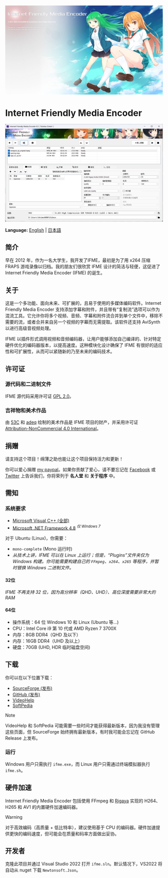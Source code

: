 ![启动画面](IFME/Resources/SplashScreen14.png)

# Internet Friendly Media Encoder
![GUI](IFME/Resources/i18n/IFME_zh-CN.png)

**Language:** [English](/README.md) | [日本語](/README_ja-JP.md)

## 简介
早在 2012 年，作为一名大学生，我开发了IFME，最初是为了用 x264 压缩 FRAPS 游戏录像以归档。我的朋友们很欣赏 IFME 设计的简洁与轻便，这促进了 Internet Friendly Media Encoder (IFME) 的诞生。

## 关于
这是一个多功能、面向未来、可扩展的，且易于使用的多媒体编码软件。Internet Friendly Media Encoder 支持添加字幕和附件，并且带有“复制流”选项可以作为混流工具。它允许你将多个视频、音频、字幕和附件流合并到单个文件中，移除不需要的流，或者合并来自另一个视频的字幕而无需提取。该软件还支持 AviSynth 以进行高级音视频处理。

IFME 以插件形式调用视频和音频编码器，让用户能够添加自己编译的、针对特定硬件优化的编码器版本，以提高速度。这种模块化设计确保了 IFME 有很好的适应性和可扩展性，从而可以紧随新的乃至未来的编码技术。

## 许可证
### 源代码和二进制文件
IFME 源代码采用许可证 [GPL 2.0](http://choosealicense.com/licenses/gpl-2.0/)。

### 吉祥物和美术作品
由 [53C](http://53c.deviantart.com/) 和 [adeq](https://www.facebook.com/liyana.0426) 绘制的美术作品是 IFME 项目的财产，并采用许可证 [Attribution-NonCommercial 4.0 International](http://creativecommons.org/licenses/by-nc/4.0/)。

## 捐赠
请支持这个项目！绵薄之助也能让这个项目保持活力和更新！

你可以爱心捐赠 [my paypal](https://www.paypal.com/cgi-bin/webscr?cmd=_s-xclick&hosted_button_id=4CKYN7X3DGA7U)。如果你贡献了爱心，请不要忘记在 [Facebook](https://www.facebook.com/internetfriendlymediaencoder) 或 [Twitter](https://twitter.com/Anime4000) 上告诉我们，你将荣列于 **名人堂** 和 **关于程序** 中。

## 需知
### 系统要求
* [Microsoft Visual C++ (全部)](https://www.techpowerup.com/download/visual-c-redistributable-runtime-package-all-in-one/)
* [Microsoft .NET Framework 4.8](https://dotnet.microsoft.com/en-us/download/dotnet-framework/net48) *<sup>仅 Windows 7</sup>*

对于 Ubuntu (Linux)，你需要：
* `mono-complete` (Mono 运行时)
* *从技术上讲，IFME 可以在 Linux 上运行；但是，“Plugins”文件夹仅为 Windows 构建。你可能需要构建自己的 `FFmpeg`、`x264`、`x265` 等程序，并暂时替换 Windows 二进制文件。*

#### 32位
*IFME 不再支持 32 位，因为高分辨率（QHD、UHD）、高位深度需要非常大的 RAM*

#### 64位
* 操作系统：64 位 Windows 10 和 Linux (Ubuntu 等...)
* CPU：Intel Core i9 第 10 代或 AMD Ryzen 7 3700X
* 内存：8GB DDR4（QHD 及以下）
* 内存：16GB DDR4（UHD 及以上）
* 硬盘：70GB (UHD, HDR 临时磁盘空间)

## 下载
你可以在以下位置下载：
* [SourceForge (发布)](https://sourceforge.net/projects/ifme/files/latest/download)
* [GitHub (发布)](https://github.com/Anime4000/IFME/releases/latest)
* [VideoHelp](https://www.videohelp.com/software/Internet-Friendly-Media-Encoder)
* [SoftPedia](https://www.softpedia.com/get/Multimedia/Video/Encoders-Converter-DIVX-Related/Internet-Friendly-Media-Encoder.shtml)

> [!NOTE]
> VideoHelp 和 SoftPedia 可能需要一些时间才能获得最新版本，因为我没有管理这些页面，但 SourceForge 始终拥有最新版本，有时我可能会忘记在 GitHub Release 上发布。

### 运行
Windows 用户只需执行 `ifme.exe`，而 Linux 用户只需通过终端模拟器执行 `ifme.sh`。

## 硬件加速
Internet Friendly Media Encoder 包括使用 FFmpeg 和 [Rigaya](https://github.com/rigaya) 实现的 H264、H265 和 AV1 的内置硬件加速编码器。

> [!WARNING]
> 对于高效编码（高质量 + 低比特率），建议使用基于 CPU 的编码器。硬件加速提供更快的编码速度，但可能会在质量和码率方面做出妥协。

## 开发者
克隆此项目并通过 Visual Studio 2022 打开 `ifme.sln`。默认情况下，VS2022 将自动从 nuget 下载 `Newtonsoft.Json`。
